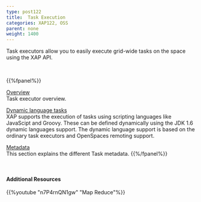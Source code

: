 ```yaml
---
type: post122
title:  Task Execution
categories: XAP122, OSS
parent: none
weight: 1400
---
```




Task executors allow you to easily execute grid-wide tasks on the space using the XAP API.

<br>


{{%fpanel%}}

[Overview](./task-execution-over-the-space.html)<br>
Task executor overview.

[Dynamic language tasks](./task-dynamic-language.html)<br>
XAP supports the execution of tasks using scripting languages like JavaScipt and Groovy. These can be defined dynamically using the JDK 1.6 dynamic languages support. The dynamic language support is based on the ordinary task executors and OpenSpaces remoting support.

[Metadata](./task-metadata.html)<br>
This section explains the different Task metadata.
{{%/fpanel%}}


<br>

#### Additional Resources

{{%youtube "n7P4rnQN1gw"  "Map Reduce"%}}
